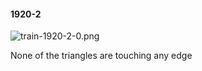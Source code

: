 #### 1920-2
![train-1920-2-0.png](https://github.com/lil-lab/nlvr/raw/master/nlvr/train/images/8/train-1920-2-0.png "train-1920-2-0.png")

None of the triangles are touching any edge